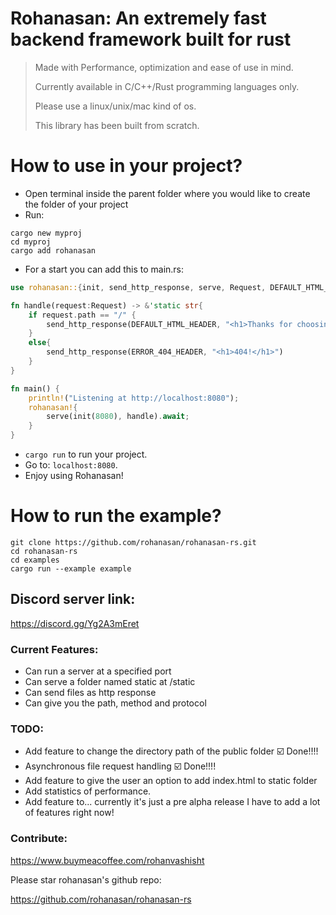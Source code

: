 # Rohanasan: An extremely fast backend framework built for rust

> Made with Performance, optimization and ease of use in mind.
> 
> Currently available in C/C++/Rust programming languages only.
> 
> Please use a linux/unix/mac kind of os.
>
> This library has been built from scratch.
# How to use in your project?
- Open terminal inside the parent folder where you would like to create the folder of your project
- Run:
```shell
cargo new myproj
cd myproj
cargo add rohanasan
```
- For a start you can add this to main.rs:

```rust
use rohanasan::{init, send_http_response, serve, Request, DEFAULT_HTML_HEADER, ERROR_404_HEADER, rohanasan};

fn handle(request:Request) -> &'static str{
    if request.path == "/" {
        send_http_response(DEFAULT_HTML_HEADER, "<h1>Thanks for choosing Rohanasan-rs!</h1>")
    }
    else{
        send_http_response(ERROR_404_HEADER, "<h1>404!</h1>")
    }
}

fn main() {
    println!("Listening at http://localhost:8080");
    rohanasan!{
        serve(init(8080), handle).await;
    }
}
```
- `cargo run` to run your project.
- Go to: `localhost:8080`.
- Enjoy using Rohanasan!

# How to run the example?
```shell
git clone https://github.com/rohanasan/rohanasan-rs.git
cd rohanasan-rs
cd examples
cargo run --example example
```

## Discord server link:
https://discord.gg/Yg2A3mEret

### Current Features:
- Can run a server at a specified port
- Can serve a folder named static at /static
- Can send files as http response
- Can give you the path, method and protocol
### TODO:
- Add feature to change the directory path of the public folder ☑️ Done!!!!
- Asynchronous file request handling ☑️ Done!!!!
- Add feature to give the user an option to add index.html to static folder
- Add statistics of performance.
- Add feature to... currently it's just a pre alpha release I have to add a lot of features right now!

### Contribute:
https://www.buymeacoffee.com/rohanvashisht

Please star rohanasan's github repo:

https://github.com/rohanasan/rohanasan-rs
